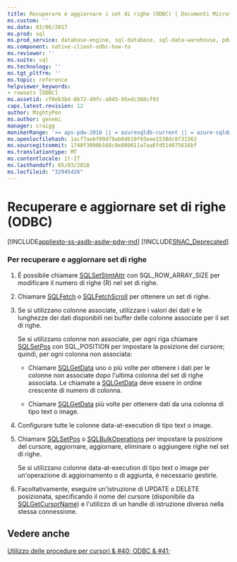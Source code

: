 ```yaml
---
title: Recuperare e aggiornare i set di righe (ODBC) | Documenti Microsoft
ms.custom: ''
ms.date: 03/06/2017
ms.prod: sql
ms.prod_service: database-engine, sql-database, sql-data-warehouse, pdw
ms.component: native-client-odbc-how-to
ms.reviewer: ''
ms.suite: sql
ms.technology: ''
ms.tgt_pltfrm: ''
ms.topic: reference
helpviewer_keywords:
- rowsets [ODBC]
ms.assetid: cf0eb3b4-8b72-49fc-a845-95edc360cf93
caps.latest.revision: 12
author: MightyPen
ms.author: genemi
manager: craigg
monikerRange: '>= aps-pdw-2016 || = azuresqldb-current || = azure-sqldw-latest || >= sql-server-2016 || = sqlallproducts-allversions'
ms.openlocfilehash: 1acf7aebf99d79ab0d619f93eee1530dc8f31562
ms.sourcegitcommit: 1740f3090b168c0e809611a7aa6fd514075616bf
ms.translationtype: MT
ms.contentlocale: it-IT
ms.lasthandoff: 05/03/2018
ms.locfileid: "32945426"
---
```

# <a name="fetch-and-update-rowsets-odbc"></a>Recuperare e aggiornare set di righe (ODBC)
[!INCLUDE[appliesto-ss-asdb-asdw-pdw-md](../../../includes/appliesto-ss-asdb-asdw-pdw-md.md)]
[!INCLUDE[SNAC_Deprecated](../../../includes/snac-deprecated.md)]

    
### <a name="to-fetch-and-update-rowsets"></a>Per recuperare e aggiornare set di righe  
  
1.  È possibile chiamare [SQLSetStmtAttr](../../../relational-databases/native-client-odbc-api/sqlsetstmtattr.md) con SQL_ROW_ARRAY_SIZE per modificare il numero di righe (R) nel set di righe.  
  
2.  Chiamare [SQLFetch](http://go.microsoft.com/fwlink/?LinkId=58401) o [SQLFetchScroll](../../../relational-databases/native-client-odbc-api/sqlfetchscroll.md) per ottenere un set di righe.  
  
3.  Se si utilizzano colonne associate, utilizzare i valori dei dati e le lunghezze dei dati disponibili nei buffer delle colonne associate per il set di righe.  
  
     Se si utilizzano colonne non associate, per ogni riga chiamare [SQLSetPos](http://go.microsoft.com/fwlink/?LinkId=58407) con SQL_POSITION per impostare la posizione del cursore; quindi, per ogni colonna non associata:  
  
    -   Chiamare [SQLGetData](../../../relational-databases/native-client-odbc-api/sqlgetdata.md) uno o più volte per ottenere i dati per le colonne non associate dopo l'ultima colonna del set di righe associata. Le chiamate a [SQLGetData](../../../relational-databases/native-client-odbc-api/sqlgetdata.md) deve essere in ordine crescente di numero di colonna.  
  
    -   Chiamare [SQLGetData](../../../relational-databases/native-client-odbc-api/sqlgetdata.md) più volte per ottenere dati da una colonna di tipo text o image.  
  
4.  Configurare tutte le colonne data-at-execution di tipo text o image.  
  
5.  Chiamare [SQLSetPos](http://go.microsoft.com/fwlink/?LinkId=58407) o [SQLBulkOperations](http://go.microsoft.com/fwlink/?LinkId=58398) per impostare la posizione del cursore, aggiornare, aggiornare, eliminare o aggiungere righe nel set di righe.  
  
     Se si utilizzano colonne data-at-execution di tipo text o image per un'operazione di aggiornamento o di aggiunta, è necessario gestirle.  
  
6.  Facoltativamente, eseguire un'istruzione di UPDATE o DELETE posizionata, specificando il nome del cursore (disponibile da [SQLGetCursorName](../../../relational-databases/native-client-odbc-api/sqlgetcursorname.md)) e l'utilizzo di un handle di istruzione diverso nella stessa connessione.  
  
## <a name="see-also"></a>Vedere anche  
 [Utilizzo delle procedure per cursori & #40; ODBC & #41;](../../../relational-databases/native-client-odbc-how-to/cursors/using-cursors-how-to-topics-odbc.md)  
  
  
